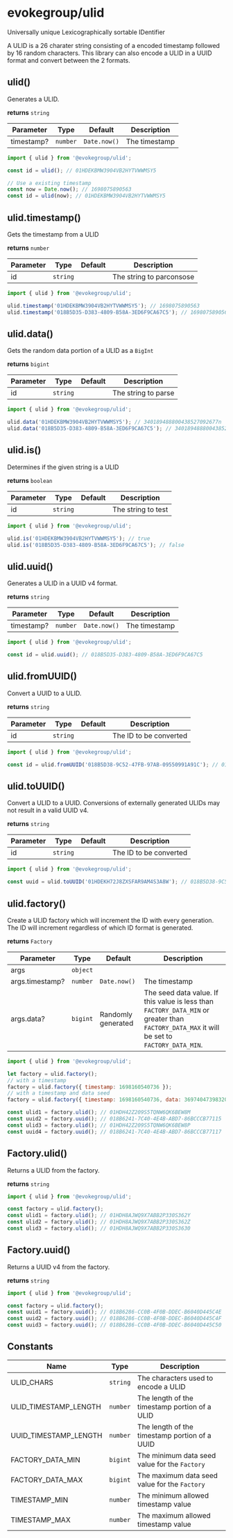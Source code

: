 # evokegroup/ulid

Universally unique Lexicographically sortable IDentifier

A ULID is a 26 charater string consisting of a encoded timestamp followed by 16 random characters. This library can also encode a ULID in a UUID format and convert between the 2 formats.

## ulid()

Generates a ULID.

**returns** `string`

| Parameter | Type | Default | Description |
| --- | --- | --- | --- |
| timestamp? | `number` | `Date.now()` | The timestamp |

```javascript
import { ulid } from '@evokegroup/ulid';

const id = ulid(); // 01HDEKBMW3904VB2HYTVWWMSY5

// Use a existing timestamp
const now = Date.now(); // 1698075890563
const id = ulid(now); // 01HDEKBMW3904VB2HYTVWWMSY5
```

## ulid.timestamp()

Gets the timestamp from a ULID

**returns** `number`

| Parameter | Type | Default | Description |
| --- | --- | --- | --- |
| id | `string` | | The string to parconsose |

```javascript
import { ulid } from '@evokegroup/ulid';

ulid.timestamp('01HDEKBMW3904VB2HYTVWWMSY5'); // 1698075890563
ulid.timestamp('018B5D35-D383-4809-B58A-3ED6F9CA67C5'); // 1698075890563
```

## ulid.data()

Gets the random data portion of a ULID as a `BigInt`

**returns** `bigint`

| Parameter | Type | Default | Description |
| --- | --- | --- | --- |
| id | `string` | | The string to parse |

```javascript
import { ulid } from '@evokegroup/ulid';

ulid.data('01HDEKBMW3904VB2HYTVWWMSY5'); // 340189488800438527092677n
ulid.data('018B5D35-D383-4809-B58A-3ED6F9CA67C5'); // 340189488800438527092677n
```

## ulid.is()

Determines if the given string is a ULID

**returns** `boolean`

| Parameter | Type | Default | Description |
| --- | --- | --- | --- |
| id | `string` | | The string to test |

```javascript
import { ulid } from '@evokegroup/ulid';

ulid.is('01HDEKBMW3904VB2HYTVWWMSY5'); // true
ulid.is('018B5D35-D383-4809-B58A-3ED6F9CA67C5'); // false
```

## ulid.uuid()

Generates a ULID in a UUID v4 format. 

**returns** `string`

| Parameter | Type | Default | Description |
| --- | --- | --- | --- |
| timestamp? | `number` | `Date.now()` | The timestamp |

```javascript
import { ulid } from '@evokegroup/ulid';

const id = ulid.uuid(); // 018B5D35-D383-4809-B58A-3ED6F9CA67C5
```

## ulid.fromUUID()

Convert a UUID to a ULID.

**returns** `string`

| Parameter | Type | Default | Description |
| --- | --- | --- | --- |
| id | `string` | | The ID to be converted |

```javascript
import { ulid } from '@evokegroup/ulid';

const id = ulid.fromUUID('018B5D38-9C52-47FB-97AB-09550991A91C'); // 01HDEKH72J8ZXSFAR9AM4S3A8W
```

## ulid.toUUID()

Convert a ULID to a UUID. Conversions of externally generated ULIDs may not result in a valid UUID v4. 

**returns** `string`

| Parameter | Type | Default | Description |
| --- | --- | --- | --- |
| id | `string` | | The ID to be converted |

```javascript
import { ulid } from '@evokegroup/ulid';

const uuid = ulid.toUUID('01HDEKH72J8ZXSFAR9AM4S3A8W'); // 018B5D38-9C52-47FB-97AB-09550991A91C
```

## ulid.factory()

Create a ULID factory which will increment the ID with every generation. The ID will increment regardless of which ID format is generated.

**returns** `Factory`

| Parameter | Type | Default | Description |
| --- | --- | --- | --- |
| args | `object` | | |
| args.timestamp? | `number` | `Date.now()` | The timestamp |
| args.data? | `bigint` | Randomly generated | The seed data value. If this value is less than `FACTORY_DATA_MIN` or greater than `FACTORY_DATA_MAX` it will be set to `FACTORY_DATA_MIN`. |

```javascript
import { ulid } from '@evokegroup/ulid';

let factory = ulid.factory();
// with a timestamp
factory = ulid.factory({ timestamp: 1698160540736 });
// with a timestamp and data seed
factory = ulid.factory({ timestamp: 1698160540736, data: 369740473983206468055316n });

const ulid1 = factory.ulid(); // 01HDH42Z209S5TQNW6QK6BEW8M
const uuid2 = factory.uuid(); // 018B6241-7C40-4E4B-ABD7-86BCCCB77115
const ulid3 = factory.ulid(); // 01HDH42Z209S5TQNW6QK6BEW8P
const uuid4 = factory.uuid(); // 018B6241-7C40-4E4B-ABD7-86BCCCB77117
```

## Factory.ulid()

Returns a ULID from the factory.

**returns** `string`

```javascript
import { ulid } from '@evokegroup/ulid';

const factory = ulid.factory();
const ulid1 = factory.ulid(); // 01HDH8AJWQ9X7ABB2P330S362Y
const ulid2 = factory.ulid(); // 01HDH8AJWQ9X7ABB2P330S362Z
const ulid3 = factory.ulid(); // 01HDH8AJWQ9X7ABB2P330S3630
```

## Factory.uuid()

Returns a UUID v4 from the factory.

**returns** `string`

```javascript
import { ulid } from '@evokegroup/ulid';

const factory = ulid.factory();
const uuid1 = factory.uuid(); // 018B6286-CC0B-4F0B-DDEC-B6040D445C4E
const uuid2 = factory.uuid(); // 018B6286-CC0B-4F0B-DDEC-B6040D445C4F
const uuid3 = factory.uuid(); // 018B6286-CC0B-4F0B-DDEC-B6040D445C50
```

## Constants

| Name | Type | Description |
| --- | --- | --- |
| ULID_CHARS | `string` | The characters used to encode a ULID |
| ULID_TIMESTAMP_LENGTH | `number` | The length of the timestamp portion of a ULID |
| UUID_TIMESTAMP_LENGTH | `number` | The length of the timestamp portion of a UUID |
| FACTORY_DATA_MIN | `bigint` | The minimum data seed value for the `Factory` |
| FACTORY_DATA_MAX | `bigint` | The maximum data seed value for the `Factory` |
| TIMESTAMP_MIN | `number` | The minimum allowed timestamp value |
| TIMESTAMP_MAX | `number` | The maximum allowed timestamp value |